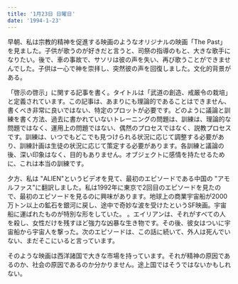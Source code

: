 ```yaml
---
title: '1月23日 日曜日'
date: '1994-1-23'
---
```

早朝、私は宗教的精神を促進する映画のようなオリジナルの映画「The Past」を見ました。子供が歌うのが好きだと言うと、司祭の指導のもと、大きな歌手になりたい。後で、車の事故で、サソリは彼の声を失い、再び歌うことができませんでした。子供は一心で神を崇拝し、突然彼の声を回復しました。文化的背景がある。

「啓示の啓示」に関する記事を書く。タイトルは「武道の創造、戒厳令の栽培」と定義されています。この記事は、あまりにも理論的であることはできません、書くべき非常に良いではない、特定のプロットが必要です。どのように議論と訓練を書く方法、過去に書かれていないトレーニングの問題は、訓練は、理論的な問題ではなく、運用上の問題ではない、偶然のプロセスではなく、説教プロセスです。訓練は、いつでもどこでも見つけられる状況に応じて調整する必要があり、訓練計画は生徒の状況に応じて策定する必要があります。各訓練と議論の後、深い印象はなく、目的もありません。オブジェクトに感情を持たせるために、これは本当の訓練です。

夕方、私は "ALIEN"というビデオを見て、最初のエピソードである中国の "アモルファス"に翻訳しました。私は1992年に東京で2回目のエピソードを見たので、最初のエピソードを見るのに興味があります。地球上の商業宇宙船が2000万トン以上の鉱石を銀河に戻し、途中で奇妙な波を受けたというSF映画。宇宙船に運ばれたものが特別な形をしていた。 。エイリアンは、それがすべての人を殺し、女性だけを残すほど強力な凶暴な生き物です。その後、彼女はついに宇宙船から宇宙人を撃った。次のエピソードは、この話に続いて、外人は死んでいない、まだそこにいると言っています。

そのような映画は西洋諸国で大きな市場を持っています。それが精神の原因であるのか、社会の原因であるのか分かりません。途上国ではそうではないかもしれない。